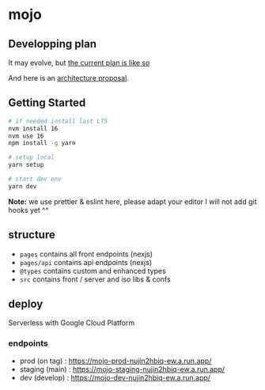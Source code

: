 # mojo

## Developping plan

It may evolve, but [the current plan is like so](./PLAN.md)

And here is an [architecture proposal](./tools/ressources/images/archi-proposal.drawio.png).

## Getting Started

```bash
# if needed install last LTS
nvm install 16
nvm use 16
npm install -g yarn

# setup local
yarn setup

# start dev env
yarn dev
```

**Note:** we use prettier & eslint here, please adapt your editor
I will not add git hooks yet ^^

## structure

- `pages` contains all front endpoints (nexjs)
- `pages/api` contains api endpoints (nexjs)
- `@types` contains custom and enhanced types
- `src` contains front / server and iso libs & confs

## deploy

Serverless with Google Cloud Platform

### endpoints

- prod (on tag) : https://mojo-prod-nujin2hbiq-ew.a.run.app/
- staging (main) : https://mojo-staging-nujin2hbiq-ew.a.run.app/
- dev (develop) : https://mojo-dev-nujin2hbiq-ew.a.run.app/
